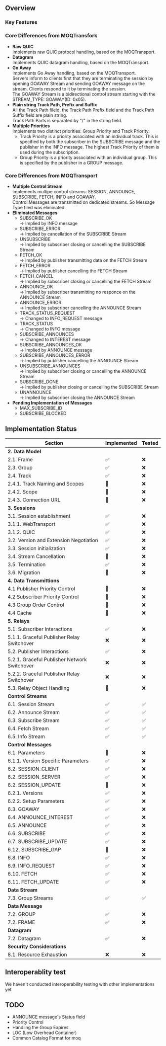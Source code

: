 ## Overview
### Key Features

### Core Differences from MOQTransfork  
- **Raw QUIC**  
	Implements raw QUIC protocol handling, based on the MOQTransport.
- **Datagram**  
	Implements QUIC datagram handling, based on the MOQTransport.
- **Go Away**  
	Implements Go Away handling, based on the MOQTransport.  
	Servers inform to clients first that they are terminating the session by opening GOAWAY Stream and sending GOAWAY message on the stream. Clients respond to it by terminating the session.  
	The GOAWAY Stream is a bidirectional control stream starting with the STREAM_TYPE: GOAWAY(ID: 0x05).  
- **Plain string Track Path, Prefix and Suffix**  
	All the Track Path fileld, the Track Path Prefix field and the Track Path Suffix field are plain string.  
	Track Path Parts is separated by "/" in the string field.  
- **Multiple Priorities**  
	Implements two distinct priorities: Group Priority and Track Priority.  
	- Track Priority is a priority associated with an individual track. This is specified by both the subscriber in the SUBSCRIBE message and the publisher in the INFO message. The highest Track Priority of them is used during the subscription.  
	- Group Priority is a priority associated with an individual group. This is specified by the publisher in a GROUP message.  


### Core Differences from MOQTransport  
- **Multiple Control Stream**  
	Implements multipe control streams: SESSION, ANNOUNCE, SUBSCRIBE, FETCH, INFO and GOAWAY.  
	Control Messages are transmitted on dedicated streams. So Message Type filed was eliminated.  
- **Eliminated Messages**  
	- SUBSCRIBE_OK  
		-> Implied by INFO message  
	- SUBSCRIBE_ERROR  
		-> Implied by cancellation of the SUBSCRIBE Stream  
	- UNSUBSCRIBE  
		-> Implied by subscriber closing or cancelling the SUBSCRIBE Stream  
	- FETCH_OK  
		-> Implied by publisher transmitting data on the FETCH Stream  
	- FETCH_ERROR  
		-> Implied by publisher cancelling the FETCH Stream  
	- FETCH_CANCEL  
		-> Implied by subscriber closing or cancelling the FETCH Stream  
	- ANNOUNCE_OK  
		-> Implied by subscriber transmitting no responce on the ANNOUNCE Stream  
	- ANNOUNCE_ERROR  
		-> Implied by subscriber cancelling the ANNOUNCE Stream  
	- TRACK_STATUS_REQUEST  
		-> Changed to INFO_REQUEST message  
	- TRACK_STATUS  
		-> Changed to INFO message  
	- SUBSCRIBE_ANNOUNCES  
		-> Changed to INTEREST message  
	- SUBSCRIBE_ANNOUNCES_OK  
		-> Implied by ANNOUNCE message  
	- SUBSCRIBE_ANNOUNCES_ERROR  
		-> Implied by publisher cancelling the ANNOUNCE Stream  
	- UNSUBSCRIBE_ANNOUNCES  
		-> Implied by subscriber closing or cancelling the ANNOUNCE Stream  
	- SUBSCRIBE_DONE  
		-> Implied by publisher closing or cancelling the SUBSCRIBE Stream  
	- UNANNOUNCE  
		-> Implied by subscriber closing the ANNOUNCE Stream  
- **Pending Implementation of Messages**  
	- MAX_SUBSCRIBE_ID  
	- SUBSCRIBE_BLOCKED  


## Implementation Status
| Section                                      | Implemented        | Tested             |
| -------------------------------------------- | ------------------ | ------------------ |
| **2. Data Model**                            |                    |                    |
| 2.1. Frame                                   | :white_check_mark: | :x:                |
| 2.3. Group                                   | :white_check_mark: | :x:                |
| 2.4. Track                                   | :white_check_mark: | :x:                |
| 2.4.1. Track Naming and Scopes               | :construction:     | :x:                |
| 2.4.2. Scope                                 | :construction:     | :x:                |
| 2.4.3. Connection URL                        | :construction:     | :x:                |
| **3. Sessions**                              |                    |                    |
| 3.1. Session establishment                   | :white_check_mark: | :x:                |
| 3.1.1. WebTransport                          | :white_check_mark: | :x:                |
| 3.1.2. QUIC                                  | :white_check_mark: | :x:                |
| 3.2. Version and Extension Negotiation       | :white_check_mark: | :x:                |
| 3.3. Session initialization                  | :white_check_mark: | :x:                |
| 3.4. Stream Cancellation                     | :construction:     | :x:                |
| 3.5. Termination                             | :white_check_mark: | :x:                |
| 3.6. Migration                               | :construction:     | :x:                |
| **4. Data Transmittions**                    |                    |                    |
| 4.1 Publisher Priority Control               | :construction:     | :x:                |
| 4.2 Subscriber Priority Control              | :construction:     | :x:                |
| 4.3 Group Order Control                      | :construction:     | :x:                |
| 4.4 Cache                                    | :construction:     | :x:                |
| **5. Relays**                                |                    |                    |
| 5.1. Subscriber Interactions                 | :white_check_mark: | :x:                |
| 5.1.1. Graceful Publisher Relay Switchover   | :x:                | :x:                |
| 5.2. Publisher Interactions                  | :white_check_mark: | :x:                |
| 5.2.1. Graceful Publisher Network Switchover | :x:                | :x:                |
| 5.2.2. Graceful Publisher Relay Switchover   | :x:                | :x:                |
| 5.3. Relay Object Handling                   | :construction:     | :x:                |
| **Control Streams**                          |                    |                    |
| 6.1. Session Stream                          | :white_check_mark: | :white_check_mark: |
| 6.2. Announce Stream                         | :white_check_mark: | :white_check_mark: |
| 6.3. Subscribe Stream                        | :white_check_mark: | :white_check_mark: |
| 6.4. Fetch Stream                            | :white_check_mark: | :white_check_mark: |
| 6.5. Info Stream                             | :white_check_mark: | :white_check_mark: |
| **Control Messages**                         |                    |                    |
| 6.1. Parameters                              | :construction:     | :x:                |
| 6.1.1. Version Specific Parameters           | :white_check_mark: | :x:                |
| 6.2. SESSION_CLIENT                          | :white_check_mark: | :x:                |
| 6.2. SESSION_SERVER                          | :white_check_mark: | :x:                |
| 6.2. SESSION_UPDATE                          | :construction:     | :x:                |
| 6.2.1. Versions                              | :white_check_mark: | :x:                |
| 6.2.2. Setup Parameters                      | :white_check_mark: | :x:                |
| 6.3. GOAWAY                                  | :white_check_mark: | :x:                |
| 6.4. ANNOUNCE_INTEREST                       | :white_check_mark: | :x:                |
| 6.5. ANNOUNCE                                | :white_check_mark: | :x:                |
| 6.6. SUBSCRIBE                               | :white_check_mark: | :x:                |
| 6.7. SUBSCRIBE_UPDATE                        | :white_check_mark: | :x:                |
| 6.12. SUBSCRIBE_GAP                          | :construction:     | :x:                |
| 6.8. INFO                                    | :white_check_mark: | :x:                |
| 6.9. INFO_REQUEST                            | :white_check_mark: | :x:                |
| 6.10. FETCH                                  | :white_check_mark: | :x:                |
| 6.11. FETCH_UPDATE                           | :white_check_mark: | :x:                |
| **Data Stream**                              |                    |                    |
| 7.3. Group Streams                           | :white_check_mark: | :white_check_mark: |
| **Data Message**                             |                    |                    |
| 7.2. GROUP                                   | :white_check_mark: | :x:                |
| 7.2. FRAME                                   | :white_check_mark: | :x:                |
| **Datagram**                                 |                    |                    |
| 7.2. Datagram                                | :white_check_mark: | :x:                |
| **Security Considerations**                  |                    |                    |
| 8.1. Resource Exhaustion                     | :x:                | :x:                |

## Interoperablity test
We haven't conducted interoperability testing with other implementations yet

## TODO
- ANNOUNCE message's Status field
- Priority Control
- Handling the Group Expires
- LOC (Low Overhead Container)
- Common Catalog Format for moq